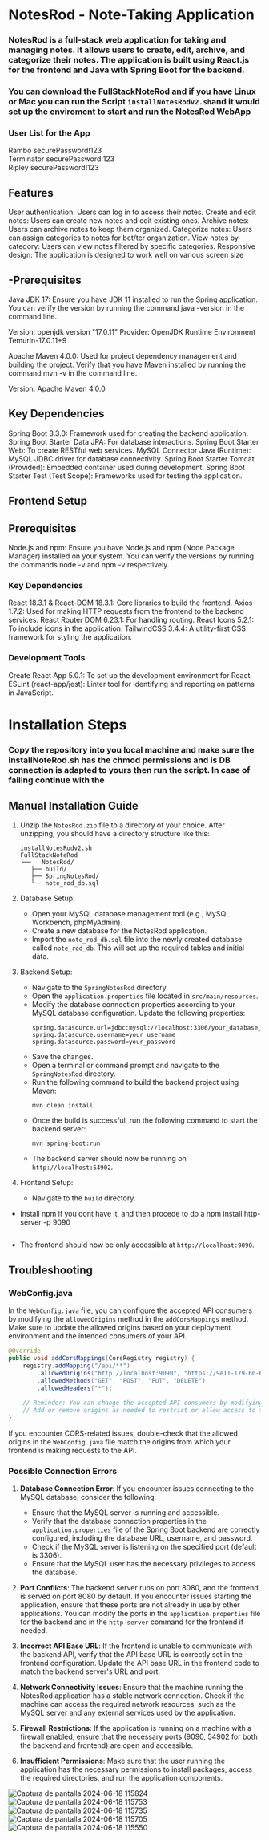 # NotesRod - Note-Taking Application


### NotesRod is a full-stack web application for taking and managing notes. It allows users to create, edit, archive, and categorize their notes. The application is built using React.js for the frontend and Java with Spring Boot for the backend.
### You can download the FullStackNoteRod and if you have Linux or Mac you can run the Script  `installNotesRodv2.sh`and it would set up the enviroment to start and run the NotesRod WebApp

### User List for the App
Rambo securePassword!123 <br/>
Terminator securePassword!123<br/>
Ripley securePassword!123

## Features

User authentication: Users can log in to access their notes.
Create and edit notes: Users can create new notes and edit existing ones.
Archive notes: Users can archive notes to keep them organized.
Categorize notes: Users can assign categories to notes for bet/ter organization.
View notes by category: Users can view notes filtered by specific categories.
Responsive design: The application is designed to work well on various screen size

## -Prerequisites

Java JDK 17: Ensure you have JDK 11 installed to run the Spring application. You can verify the version by running the command java -version in the command line.

Version: openjdk version "17.0.11" 
Provider: OpenJDK Runtime Environment Temurin-17.0.11+9


Apache Maven 4.0.0: Used for project dependency management and building the project. Verify that you have Maven installed by running the command mvn -v in the command line.

Version: Apache Maven 4.0.0

## Key Dependencies

Spring Boot 3.3.0: Framework used for creating the backend application.
Spring Boot Starter Data JPA: For database interactions.
Spring Boot Starter Web: To create RESTful web services.
MySQL Connector Java (Runtime): MySQL JDBC driver for database connectivity.
Spring Boot Starter Tomcat (Provided): Embedded container used during development.
Spring Boot Starter Test (Test Scope): Frameworks used for testing the application.

## Frontend Setup
## Prerequisites

Node.js and npm: Ensure you have Node.js and npm (Node Package Manager) installed on your system. You can verify the versions by running the commands node -v and npm -v respectively.

### Key Dependencies

React 18.3.1 & React-DOM 18.3.1: Core libraries to build the frontend.
Axios 1.7.2: Used for making HTTP requests from the frontend to the backend services.
React Router DOM 6.23.1: For handling routing.
React Icons 5.2.1: To include icons in the application.
TailwindCSS 3.4.4: A utility-first CSS framework for styling the application.

### Development Tools

Create React App 5.0.1: To set up the development environment for React.
ESLint (react-app/jest): Linter tool for identifying and reporting on patterns in JavaScript.

# Installation Steps

### Copy the repository into you local machine and make sure the installNoteRod.sh has the chmod permissions and is DB connection is adapted to yours then run the script. In case of failing continue with the 

## Manual Installation Guide

1. Unzip the `NotesRod.zip` file to a directory of your choice. After unzipping, you should have a directory structure like this:
  
   ```*
   installNotesRodv2.sh
   FullStackNoteRod
   └──   NotesRod/
      ├── build/
      ├── SpringNotesRod/
      └── note_rod_db.sql
   
   ```

2. Database Setup:
   - Open your MySQL database management tool (e.g., MySQL Workbench, phpMyAdmin).
   - Create a new database for the NotesRod application.
   - Import the `note_rod_db.sql` file into the newly created database called `note_rod_db`. This will set up the required tables and initial data.

3. Backend Setup:
   - Navigate to the `SpringNotesRod` directory.
   - Open the `application.properties` file located in `src/main/resources`.
   - Modify the database connection properties according to your MySQL database configuration. Update the following properties:
     ```
     spring.datasource.url=jdbc:mysql://localhost:3306/your_database_name
     spring.datasource.username=your_username
     spring.datasource.password=your_password
     ```
   - Save the changes.
   - Open a terminal or command prompt and navigate to the `SpringNotesRod` directory.
   - Run the following command to build the backend project using Maven:
     ```
     mvn clean install
     ```
   - Once the build is successful, run the following command to start the backend server:
     ```
     mvn spring-boot:run
     ```
   - The backend server should now be running on `http://localhost:54902`.

4. Frontend Setup:
   - Navigate to the `build` directory.
  - Install npm if you dont have it, and then procede to do a npm install http-server -p 9090
     ```
   - The frontend should now be only accessible at `http://localhost:9090`.

## Troubleshooting

### WebConfig.java

In the `WebConfig.java` file, you can configure the accepted API consumers by modifying the `allowedOrigins` method in the `addCorsMappings` method. Make sure to update the allowed origins based on your deployment environment and the intended consumers of your API.

```java
@Override
public void addCorsMappings(CorsRegistry registry) {
    registry.addMapping("/api/**")
        .allowedOrigins("http://localhost:9090", "https://9e11-179-60-68-56.ngrok-free.app")
        .allowedMethods("GET", "POST", "PUT", "DELETE")
        .allowedHeaders("*");
    
    // Reminder: You can change the accepted API consumers by modifying the allowedOrigins method.
    // Add or remove origins as needed to restrict or allow access to the API endpoints.
}
```

If you encounter CORS-related issues, double-check that the allowed origins in the `WebConfig.java` file match the origins from which your frontend is making requests to the API.

### Possible Connection Errors

1. **Database Connection Error**: If you encounter issues connecting to the MySQL database, consider the following:
   - Ensure that the MySQL server is running and accessible.
   - Verify that the database connection properties in the `application.properties` file of the Spring Boot backend are correctly configured, including the database URL, username, and password.
   - Check if the MySQL server is listening on the specified port (default is 3306).
   - Ensure that the MySQL user has the necessary privileges to access the database.

2. **Port Conflicts**: The backend server runs on port 8080, and the frontend is served on port 8080 by default. If you encounter issues starting the application, ensure that these ports are not already in use by other applications. You can modify the ports in the `application.properties` file for the backend and in the `http-server` command for the frontend if needed.

3. **Incorrect API Base URL**: If the frontend is unable to communicate with the backend API, verify that the API base URL is correctly set in the frontend configuration. Update the API base URL in the frontend code to match the backend server's URL and port.

4. **Network Connectivity Issues**: Ensure that the machine running the NotesRod application has a stable network connection. Check if the machine can access the required network resources, such as the MySQL server and any external services used by the application.

5. **Firewall Restrictions**: If the application is running on a machine with a firewall enabled, ensure that the necessary ports (9090, 54902 for both the backend and frontend) are open and accessible.

6. **Insufficient Permissions**: Make sure that the user running the application has the necessary permissions to install packages, access the required directories, and run the application components.

![Captura de pantalla 2024-06-18 115824](https://github.com/RodStack/NotesRodFullStack/assets/57158158/a412a1ca-74e2-4133-b29c-e4fa00f09c37)
![Captura de pantalla 2024-06-18 115753](https://github.com/RodStack/NotesRodFullStack/assets/57158158/a1981b92-b68c-46b6-856e-77ba8d6f663a)
![Captura de pantalla 2024-06-18 115735](https://github.com/RodStack/NotesRodFullStack/assets/57158158/821335cd-6b9b-4570-9e7c-95460256a83c)
![Captura de pantalla 2024-06-18 115705](https://github.com/RodStack/NotesRodFullStack/assets/57158158/f49f3c34-4041-4b81-b8dd-0ab475b7dc55)
![Captura de pantalla 2024-06-18 115550](https://github.com/RodStack/NotesRodFullStack/assets/57158158/9e5a9117-b7d4-46d2-994c-de3dedbe4701)




